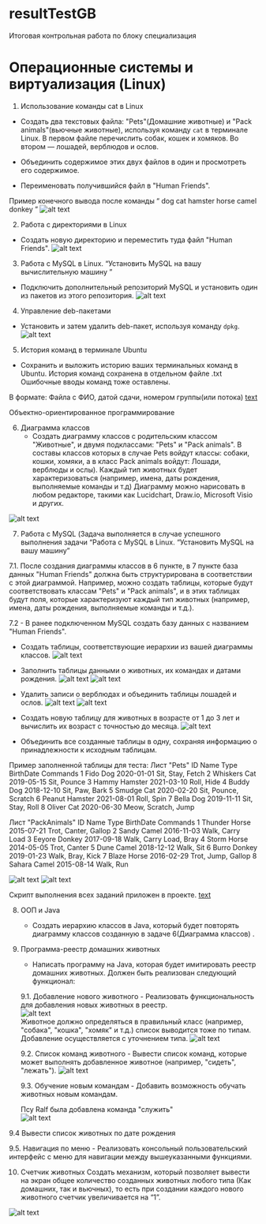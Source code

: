 # resultTestGB
Итоговая контрольная работа по блоку специализация

# Операционные системы и виртуализация (Linux)

1. Использование команды cat в Linux

- Создать два текстовых файла: "Pets"(Домашние животные) и "Pack animals"(вьючные животные), используя команду `cat` в терминале Linux. В первом файле перечислить собак, кошек и хомяков. Во втором — лошадей, верблюдов и ослов.

- Объединить содержимое этих двух файлов в один и просмотреть его содержимое.

- Переименовать получившийся файл в "Human Friends".

Пример конечного вывода после команды “
dog
cat
hamster
horse
camel
donkey
”
![alt text](lin_1.1.png)

2. Работа с директориями в Linux

- Создать новую директорию и переместить туда файл "Human Friends".
![alt text](lin_1.2.png)


3. Работа с MySQL в Linux. “Установить MySQL на вашу вычислительную машину ”

- Подключить дополнительный репозиторий MySQL и установить один из пакетов из этого репозитория.
![alt text](lin_1.3.png)

4. Управление deb-пакетами

- Установить и затем удалить deb-пакет, используя команду `dpkg`.
![alt text](lin_1.4.png)

5. История команд в терминале Ubuntu

- Сохранить и выложить историю ваших терминальных команд в Ubuntu.
История команд сохранена в отдельном файле .txt
Ошибочные вводы команд тоже оставлены.

В формате: Файла с ФИО, датой сдачи, номером группы(или потока)
[text](Trifonova_o_e_25.09.24_6259.txt)



Объектно-ориентированное программирование 

6. Диаграмма классов
   - Создать диаграмму классов с родительским классом "Животные", и двумя подклассами: "Pets" и "Pack animals".
В составы классов которых в случае Pets войдут классы: собаки, кошки, хомяки, а в класс Pack animals войдут: Лошади, верблюды и ослы).
Каждый тип животных будет характеризоваться (например, имена, даты рождения, выполняемые команды и т.д)
Диаграмму можно нарисовать в любом редакторе, такими как Lucidchart, Draw.io, Microsoft Visio и других.

![alt text](Diagramm-1.png)

7. Работа с MySQL (Задача выполняется в случае успешного выполнения задачи “Работа с MySQL в Linux. “Установить MySQL на вашу машину”

7.1. После создания диаграммы классов в 6 пункте, в 7 пункте база данных "Human Friends" должна быть структурирована в соответствии с этой диаграммой. Например, можно создать таблицы, которые будут соответствовать классам "Pets" и "Pack animals", и в этих таблицах будут поля, которые характеризуют каждый тип животных (например, имена, даты рождения, выполняемые команды и т.д.). 

7.2   - В ранее подключенном MySQL создать базу данных с названием "Human Friends".
   - Создать таблицы, соответствующие иерархии из вашей диаграммы классов.
   ![alt text](bd-1.png)
   - Заполнить таблицы данными о животных, их командах и датами рождения.
   ![alt text](dogs_example-1.png)
   ![alt text](donkey_example-1.png)
   - Удалить записи о верблюдах и объединить таблицы лошадей и ослов.
   ![alt text](deleting_camels-1.png)
   ![alt text](union_horse_donkey-1.png)
   - Создать новую таблицу для животных в возрасте от 1 до 3 лет и вычислить их возраст с точностью до месяца.
   ![alt text](young_animals-1.png)
   
   - Объединить все созданные таблицы в одну, сохраняя информацию о принадлежности к исходным таблицам.

Пример заполненной таблицы для теста:
Лист "Pets"
ID	Name	Type	BirthDate	Commands
1	Fido	Dog	2020-01-01	Sit, Stay, Fetch
2	Whiskers	Cat	2019-05-15	Sit, Pounce
3	Hammy	Hamster	2021-03-10	Roll, Hide
4	Buddy	Dog	2018-12-10	Sit, Paw, Bark
5	Smudge	Cat	2020-02-20	Sit, Pounce, Scratch
6	Peanut	Hamster	2021-08-01	Roll, Spin
7	Bella	Dog	2019-11-11	Sit, Stay, Roll
8	Oliver	Cat	2020-06-30	Meow, Scratch, Jump

 Лист "PackAnimals"
ID	Name	Type	BirthDate	Commands
1	Thunder	Horse	2015-07-21	Trot, Canter, Gallop
2	Sandy	Camel	2016-11-03	Walk, Carry Load
3	Eeyore	Donkey	2017-09-18	Walk, Carry Load, Bray
4	Storm	Horse	2014-05-05	Trot, Canter
5	Dune	Camel	2018-12-12	Walk, Sit
6	Burro	Donkey	2019-01-23	Walk, Bray, Kick
7	Blaze	Horse	2016-02-29	Trot, Jump, Gallop
8	Sahara	Camel	2015-08-14	Walk, Run

![alt text](all_pets-1.png)
![alt text](all_pack_animals-1.png)

Скрипт выполнения всех заданий приложен в проекте.
[text](sql_tables_script.sql)


8. ООП и Java
   - Создать иерархию классов в Java, который будет повторять диаграмму классов созданную в задаче 6(Диаграмма классов) .

9. Программа-реестр домашних животных
    - Написать программу на Java, которая будет имитировать реестр домашних животных. 
Должен быть реализован следующий функционал:
    
    9.1. Добавление нового животного
        - Реализовать функциональность для добавления новых животных в реестр.   
        ![alt text](prog-mainMenu-1.png)    
 Животное должно определяться в правильный класс (например, "собака", "кошка", "хомяк" и т.д.)
 список выводится тоже по типам. Добавление осуществляется с уточнением типа.
 ![alt text](prog_list_animals-2.png)
 
   9.2. Список команд животного
        - Вывести список команд, которые может выполнять добавленное животное (например, "сидеть", "лежать").
        ![alt text](prog-commands-1.png)

        
    9.3. Обучение новым командам
        - Добавить возможность обучать животных новым командам.

    Псу Ralf была добавлена команда "служить"  
      ![alt text](prog-addCommand-1.png)


  9.4 Вывести список животных по дате рождения
  

9.5. Навигация по меню
        - Реализовать консольный пользовательский интерфейс с меню для навигации между вышеуказанными функциями.
        
10. Счетчик животных
Создать механизм, который позволяет вывести на экран общее количество созданных животных любого типа (Как домашних, так и вьючных), то есть при создании каждого нового животного счетчик увеличивается на “1”. 

![alt text](prog-counter-1.png)